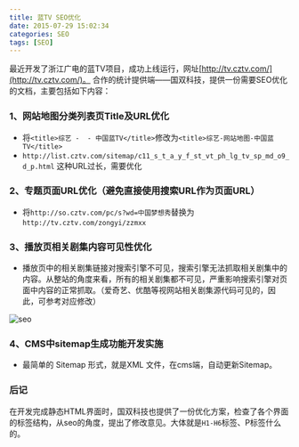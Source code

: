 ```yaml
---
title: 蓝TV SEO优化
date: 2015-07-29 15:02:34
categories: SEO
tags: [SEO]
---
```


最近开发了浙江广电的蓝TV项目，成功上线运行，网址[http://tv.cztv.com/](http://tv.cztv.com/)。
合作的统计提供端——国双科技，提供一份需要SEO优化的文档，主要包括如下内容：

### 1、网站地图分类列表页Title及URL优化
* 将`<title>综艺 -  - 中国蓝TV</title>`修改为`<title>综艺-网站地图-中国蓝TV</title>`
* `http://list.cztv.com/sitemap/c11_s_t_a_y_f_st_vt_ph_lg_tv_sp_md_o9_d_p.html` 这种URL过长，需要优化

### 2、专题页面URL优化（避免直接使用搜索URL作为页面URL）

* 将`http://so.cztv.com/pc/s?wd=中国梦想秀`替换为`http://tv.cztv.com/zongyi/zzmxx`

### 3、播放页相关剧集内容可见性优化
<!-- more -->

* 播放页中的相关剧集链接对搜索引擎不可见，搜索引擎无法抓取相关剧集中的内容。从整站的角度来看，所有的相关剧集都不可见，严重影响搜索引擎对页面中内容的正常抓取。（爱奇艺、优酷等视网站相关剧集源代码可见的，因此，可参考对应修改）

![seo](http://localhost:4000//images/seo.png)

### 4、CMS中sitemap生成功能开发实施


* 最简单的 Sitemap 形式，就是XML 文件，在cms端，自动更新Sitemap。

### 后记
在开发完成静态HTML界面时，国双科技也提供了一份优化方案，检查了各个界面的标签结构，从seo的角度，提出了修改意见。大体就是`H1-H6`标签、P标签什么的。